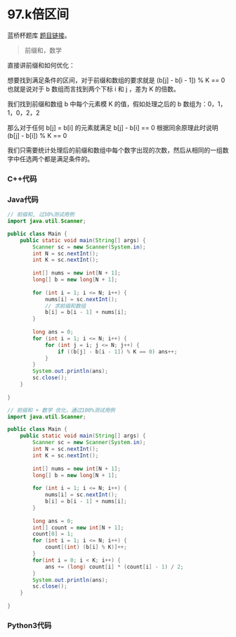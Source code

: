 # 97.k倍区间

蓝桥杯题库 [题目链接](https://www.lanqiao.cn/problems/97/learning/)。

> 前缀和，数学

直接讲前缀和如何优化：

想要找到满足条件的区间，对于前缀和数组的要求就是 (b[j] - b[i - 1]) % K == 0 也就是说对于 b 数组而言找到两个下标 i 和 j ，差为 K 的倍数。

我们找到前缀和数组 b 中每个元素模 K 的值，假如处理之后的 b 数组为：0，1，1，0，2，2

那么对于任何 b[j] = b[i] 的元素就满足 b[j] - b[i] == 0 根据同余原理此时说明 (b[j] - b[i]) % K == 0 

我们只需要统计处理后的前缀和数组中每个数字出现的次数，然后从相同的一组数字中任选两个都是满足条件的。

### C++代码

### Java代码
```Java
// 前缀和, 过30%测试用例
import java.util.Scanner;

public class Main {
    public static void main(String[] args) {
    	Scanner sc = new Scanner(System.in);
        int N = sc.nextInt();
        int K = sc.nextInt();
        
        int[] nums = new int[N + 1];
        long[] b = new long[N + 1];
        
        for (int i = 1; i <= N; i++) {
        	nums[i] = sc.nextInt();
            // 求前缀和数组
            b[i] = b[i - 1] + nums[i];
        }
        
        long ans = 0;
        for (int i = 1; i <= N; i++) {
        	for (int j = i; j <= N; j++) {
            	if ((b[j] - b[i - 1]) % K == 0) ans++;
            }
        }
        System.out.println(ans);
        sc.close();
    }
    
}
```

```Java
// 前缀和 + 数学 优化，通过100%测试用例
import java.util.Scanner;

public class Main {
    public static void main(String[] args) {
    	Scanner sc = new Scanner(System.in);
        int N = sc.nextInt();
        int K = sc.nextInt();
        
        int[] nums = new int[N + 1];
        long[] b = new long[N + 1];
        
        for (int i = 1; i <= N; i++) {
        	nums[i] = sc.nextInt();
            b[i] = b[i - 1] + nums[i];
        }
        
        long ans = 0;
        int[] count = new int[N + 1];
        count[0] = 1;
        for (int i = 1; i <= N; i++) {
        	count[(int) (b[i] % K)]++;
        }
        for(int i = 0; i < K; i++) {
        	ans += (long) count[i] * (count[i] - 1) / 2;
        }
        System.out.println(ans);
        sc.close();
    }
    
}
```
### Python3代码

